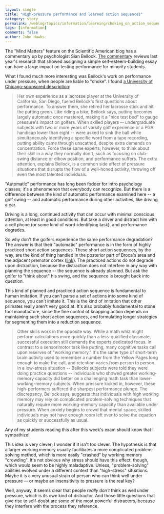 ```yaml
---
layout: single 
title: "High-pressure performance and learned action sequences" 
category: story
permalink: /weblog/topics/information/learning/choking_on_action_sequences_beilock_2007.html
tags: [information] 
comments: false 
author: John Hawks 
---
```



<p>
The "Mind Matters" feature on the Scientific American blog has a commentary up by psychologist Sian Beilock. <a href="http://blog.sciam.com/index.php?title=closing_the_racial_achievement_gap&more=1&c=1&tb=1&pb=1">The commentary</a> reviews last year's research that showed assigning a simple self-esteem-building essay can have a large impact on testing performance for minority students. 
</p>

<p>
What I found much more interesting was Beilock's work on performance under pressure, when people are liable to "choke". I found <a href="http://magazine.uchicago.edu/0602/investigations/hazards.shtml">a University of Chicago-sponsored description</a>: 
</p>

<blockquote>Her own experience as a lacrosse player at the University of California, San Diego, fueled Beilock's first questions about performance. To answer them, she retired her lacrosse stick and hit the putting green. Like riding a bike, Beilock says, putting becomes largely automatic once mastered, making it a "nice test bed" to gauge pressure's impact on golfers. When skilled players -- undergraduate subjects with two or more years of varsity golf experience or a PGA handicap lower than eight -- were asked to sink the ball while simultaneously identifying a specific word from a tape recording, putting ability came through unscathed, despite extra demands on concentration. Force these same experts, however, to think about their skill in a way they normally don't, such as focusing on club-swing distance or elbow position, and performance suffers. The extra attention, explains Beilock, is a common side effect of pressure situations that disrupts the flow of a well-honed activity, throwing off even the most talented individuals.</blockquote>

<p>
"Automatic" performance has long been fodder for intro psychology classes; it's a phenomenon that everybody can recognize. But there is a difference between the kind of automatic performance examined here -- a golf swing -- and automatic performance during other activities, like driving a car. 
</p>

<p>
Driving is a long, continued activity that can occur with minimal conscious attention, at least in good conditions. But take a driver and distract him with a cell phone (or some kind of word-identifying task), and performance degrades. 
</p>

<p>
So why don't the golfers experience the same performance degradation? The answer is that their "automatic" performance is in the form of highly practiced short action sequences. These short action sequences, by the way, are the kind of thing handled in the posterior part of Broca's area and the adjacent premotor cortex (<a href="http://johnhawks.net/weblog/reviews/brain/function/brocas_area_hierarchical_temporal_action_2006.html">link</a>). The practiced actions do not degrade upon distraction, because the distraction does not interfere in any way with planning the sequence -- the sequence is already planned. But ask the golfer to "think about" his swing, and the sequence is brought back into question. 
</p>

<p>
This kind of planned and practiced action sequence is fundamental to human imitation. If you can't parse a set of actions into some kind of sequence, you can't imitate it. This is the kind of imitation that other primates really aren't very good at. It's also probably fundamental to stone tool manufacture, since the fine control of knapping action depends on maintaining such short action sequences, and formulating longer strategies for segmenting them into a reduction sequence. 
</p>

<blockquote>Other skills work in the opposite way. While a math whiz might perform calculations more quickly than a less-qualified classmate, successful execution still demands the experts dedicated focus. In contrast to a sensorimotor task like putting, many cognitive tasks call upon reserves of "working memory." It's the same type of short-term brain activity used to remember a number from the Yellow Pages long enough to make the call, and retention varies from person to person. In a low-stress situation -- Beilocks subjects were told they were doing practice questions -- individuals who showed greater working-memory capacity did better on a challenging math task than lower-working-memory subjects. When pressure kicked in, however, these high-performers suffered the sharpest performance plunge. The discrepancy, Beilock says, suggests that individuals with high working memory may rely on complicated problem-solving techniques that naturally require more working-memory capacity than available under pressure. When anxiety begins to crowd that mental space, skilled individuals may not have enough room left over to solve the equation as quickly or successfully as usual.</blockquote>

<p>
Any of my students reading this after this week's exam should know that I sympathize! 
</p>

<p>
This idea is very clever; I wonder if it isn't too clever. The hypothesis is that a larger working memory usually facilitiates a more complicated problem-solving method, which is more easily "crashed" by working memory "crowding". It's not obvious why stress should have this effect, though, which would seem to be highly maladaptive. Unless, "problem-solving" abilities evolved under a different context than "high-stress" situations. Maybe it is a very unusual strain of person who can think well under pressure -- or maybe an insensitivity to pressure is the real key? 
</p>

<p>
Well, anyway, it seems clear that people <i>really don't</i> think as well under pressure, which is its own kind of distractor. And those little questions that give rise to self-doubt are some of the most powerful distractors, because they interfere with the process they reference. 
</p>

